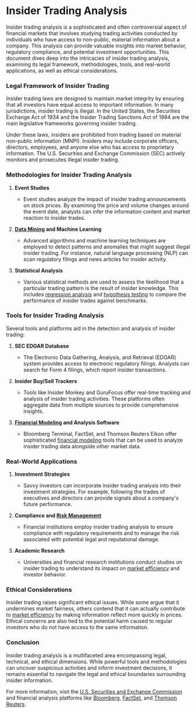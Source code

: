 # Insider Trading Analysis

Insider trading analysis is a sophisticated and often controversial aspect of financial markets that involves studying trading activities conducted by individuals who have access to non-public, material information about a company. This analysis can provide valuable insights into market behavior, regulatory compliance, and potential investment opportunities. This document dives deep into the intricacies of insider trading analysis, examining its legal framework, methodologies, tools, and real-world applications, as well as ethical considerations.

### Legal Framework of Insider Trading

Insider trading laws are designed to maintain market integrity by ensuring that all investors have equal access to important information. In many jurisdictions, insider trading is illegal. In the United States, the Securities Exchange Act of 1934 and the Insider Trading Sanctions Act of 1984 are the main legislative frameworks governing insider trading.

Under these laws, insiders are prohibited from trading based on material non-public information (MNPI). Insiders may include corporate officers, directors, employees, and anyone else who has access to proprietary information. The U.S. Securities and Exchange Commission (SEC) actively monitors and prosecutes illegal insider trading.

### Methodologies for Insider Trading Analysis

1. **Event Studies**
   - Event studies analyze the impact of insider trading announcements on stock prices. By examining the price and volume changes around the event date, analysts can infer the information content and market reaction to insider trades.

2. **[Data Mining](../d/data_mining.md) and Machine Learning**
   - Advanced algorithms and machine learning techniques are employed to detect patterns and anomalies that might suggest illegal insider trading. For instance, natural language processing (NLP) can scan regulatory filings and news articles for insider activity.

3. **Statistical Analysis**
   - Various statistical methods are used to assess the likelihood that a particular trading pattern is the result of insider knowledge. This includes [regression analysis](../r/regression_analysis.md) and [hypothesis testing](../h/hypothesis_testing.md) to compare the performance of insider trades against benchmarks.

### Tools for Insider Trading Analysis

Several tools and platforms aid in the detection and analysis of insider trading:

1. **SEC EDGAR Database**
   - The Electronic Data Gathering, Analysis, and Retrieval (EDGAR) system provides access to electronic regulatory filings. Analysts can search for Form 4 filings, which report insider transactions.

2. **Insider Buy/Sell Trackers**
   - Tools like Insider Monkey and GuruFocus offer real-time tracking and analysis of insider trading activities. These platforms often aggregate data from multiple sources to provide comprehensive insights.

3. **[Financial Modeling](../f/financial_modeling.md) and Analysis Software**
   - Bloomberg Terminal, FactSet, and Thomson Reuters Eikon offer sophisticated [financial modeling](../f/financial_modeling.md) tools that can be used to analyze insider trading data alongside other market data.

### Real-World Applications

1. **Investment Strategies**
   - Savvy investors can incorporate insider trading analysis into their investment strategies. For example, following the trades of executives and directors can provide signals about a company's future performance.

2. **Compliance and [Risk Management](../r/risk_management.md)**
   - Financial institutions employ insider trading analysis to ensure compliance with regulatory requirements and to manage the risk associated with potential legal and reputational damage.

3. **Academic Research**
   - Universities and financial research institutions conduct studies on insider trading to understand its impact on [market efficiency](../m/market_efficiency.md) and investor behavior.

### Ethical Considerations

Insider trading raises significant ethical issues. While some argue that it undermines market fairness, others contend that it can actually contribute to [market efficiency](../m/market_efficiency.md) by making information reflect more quickly in prices. Ethical concerns are also tied to the potential harm caused to regular investors who do not have access to the same information.

### Conclusion

Insider trading analysis is a multifaceted area encompassing legal, technical, and ethical dimensions. While powerful tools and methodologies can uncover suspicious activities and inform investment decisions, it remains essential to navigate the legal and ethical boundaries surrounding insider information.

For more information, visit the [U.S. Securities and Exchange Commission](https://www.sec.gov/) and financial analysis platforms like [Bloomberg](https://www.bloomberg.com/), [FactSet](https://www.factset.com/), and [Thomson Reuters](https://www.thomsonreuters.com/en.html).
